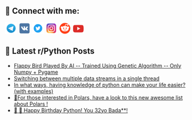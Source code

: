 ## 🔎 Connect with me:
[<img src="https://github.com/bullbesh/bullbesh/blob/main/images/Telegram.png" width="32" height="32" />](https://t.me/bullbesh)
[<img src="https://github.com/bullbesh/bullbesh/blob/main/images/VK.png" width="32" height="32" />](https://vk.com/bullbesh)
[<img src="https://github.com/bullbesh/bullbesh/blob/main/images/Twitter.png" width="32" height="32" />](https://twitter.com/bullbesh1)
[<img src="https://github.com/bullbesh/bullbesh/blob/main/images/Instagram.png" width="32" height="32" />](https://www.instagram.com/bullbesh)
[<img src="https://github.com/bullbesh/bullbesh/blob/main/images/Reddit.png" width="32" height="32" />](https://www.reddit.com/user/bullbesh)
[<img src="https://github.com/bullbesh/bullbesh/blob/main/images/YouTube.png" width="32" height="32" />](https://www.youtube.com/channel/UCtfjRs6uzgq5mfm8S06WTcg)

## 📕 Latest r/Python Posts
<!-- BLOG-POST-LIST:START -->
- [Flappy Bird Played By AI -- Trained Using Genetic Algorithm -- Only Numpy + Pygame](https://www.reddit.com/r/Python/comments/116qbcp/flappy_bird_played_by_ai_trained_using_genetic/)
- [Switching between multiple data streams in a single thread](https://www.reddit.com/r/Python/comments/116ns11/switching_between_multiple_data_streams_in_a/)
- [In what ways, having knowledge of python can make your life easier? &lpar;with examples&rpar;](https://www.reddit.com/r/Python/comments/116no2y/in_what_ways_having_knowledge_of_python_can_make/)
- [📢For those interested in Polars, have a look to this new awesome list about Polars !](https://www.reddit.com/r/Python/comments/116ndrt/for_those_interested_in_polars_have_a_look_to/)
- [🐍 🎂 Happy Birthday Python! You 32yo Bada**!](https://www.reddit.com/r/Python/comments/116n2km/happy_birthday_python_you_32yo_bada/)
<!-- BLOG-POST-LIST:END -->
